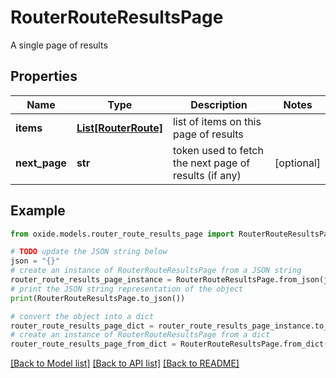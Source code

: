# RouterRouteResultsPage

A single page of results

## Properties

Name | Type | Description | Notes
------------ | ------------- | ------------- | -------------
**items** | [**List[RouterRoute]**](RouterRoute.md) | list of items on this page of results | 
**next_page** | **str** | token used to fetch the next page of results (if any) | [optional] 

## Example

```python
from oxide.models.router_route_results_page import RouterRouteResultsPage

# TODO update the JSON string below
json = "{}"
# create an instance of RouterRouteResultsPage from a JSON string
router_route_results_page_instance = RouterRouteResultsPage.from_json(json)
# print the JSON string representation of the object
print(RouterRouteResultsPage.to_json())

# convert the object into a dict
router_route_results_page_dict = router_route_results_page_instance.to_dict()
# create an instance of RouterRouteResultsPage from a dict
router_route_results_page_from_dict = RouterRouteResultsPage.from_dict(router_route_results_page_dict)
```
[[Back to Model list]](../README.md#documentation-for-models) [[Back to API list]](../README.md#documentation-for-api-endpoints) [[Back to README]](../README.md)


